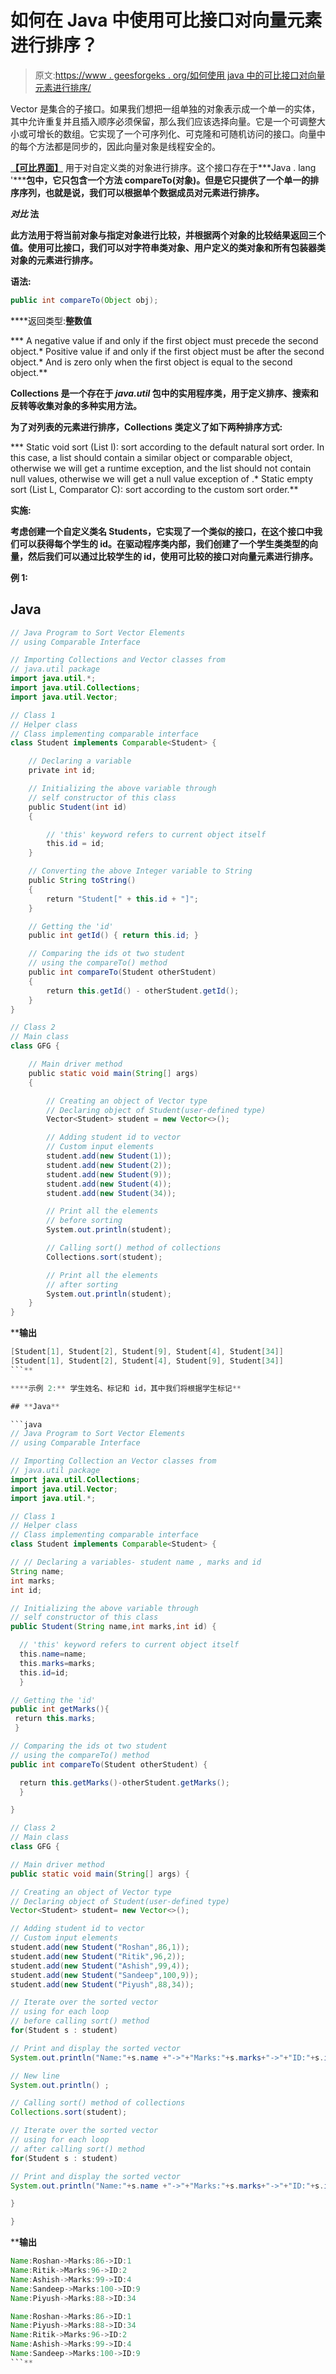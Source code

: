 # 如何在 Java 中使用可比接口对向量元素进行排序？

> 原文:[https://www . geesforgeks . org/如何使用 java 中的可比接口对向量元素进行排序/](https://www.geeksforgeeks.org/how-to-sort-vector-elements-using-comparable-interface-in-java/)

Vector 是集合的子接口。如果我们想把一组单独的对象表示成一个单一的实体，其中允许重复并且插入顺序必须保留，那么我们应该选择向量。它是一个可调整大小或可增长的数组。它实现了一个可序列化、可克隆和可随机访问的接口。向量中的每个方法都是同步的，因此向量对象是线程安全的。

[**【可比界面】**](https://www.geeksforgeeks.org/comparable-vs-comparator-in-java/) 用于对自定义类的对象进行排序。这个接口存在于***Java . lang '*****包中，它只包含一个方法 compareTo(对象)。但是它只提供了一个单一的排序序列，也就是说，我们可以根据单个数据成员对元素进行排序。**

*****对比*** **法****

**此方法用于将当前对象与指定对象进行比较，并根据两个对象的比较结果返回三个值。使用可比接口，我们可以对字符串类对象、用户定义的类对象和所有包装器类对象的元素进行排序。**

****语法:****

```java
public int compareTo(Object obj); 
```

****返回类型:**整数值**

***   A negative value if and only if the first object must precede the second object.*   Positive value if and only if the first object must be after the second object.*   And is zero only when the first object is equal to the second object.**

****Collections** 是一个存在于 *java.util* 包中的实用程序类，用于定义排序、搜索和反转等收集对象的多种实用方法。**

**为了对列表的元素进行排序，Collections 类定义了如下两种排序方式:**

***   Static void sort (List l): sort according to the default natural sort order. In this case, a list should contain a similar object or comparable object, otherwise we will get a runtime exception, and the list should not contain null values, otherwise we will get a null value exception of [](https://www.geeksforgeeks.org/null-pointer-exception-in-java/).*   Static empty sort (List L, Comparator C): sort according to the custom sort order.**

****实施:****

**考虑创建一个自定义类名 Students，它实现了一个类似的接口，在这个接口中我们可以获得每个学生的 id。在驱动程序类内部，我们创建了一个学生类类型的向量，然后我们可以通过比较学生的 id，使用可比较的接口对向量元素进行排序。**

****例 1:****

## **Java**

```java
// Java Program to Sort Vector Elements
// using Comparable Interface

// Importing Collections and Vector classes from
// java.util package
import java.util.*;
import java.util.Collections;
import java.util.Vector;

// Class 1
// Helper class
// Class implementing comparable interface
class Student implements Comparable<Student> {

    // Declaring a variable
    private int id;

    // Initializing the above variable through
    // self constructor of this class
    public Student(int id)
    {

        // 'this' keyword refers to current object itself
        this.id = id;
    }

    // Converting the above Integer variable to String
    public String toString()
    {
        return "Student[" + this.id + "]";
    }

    // Getting the 'id'
    public int getId() { return this.id; }

    // Comparing the ids ot two student
    // using the compareTo() method
    public int compareTo(Student otherStudent)
    {
        return this.getId() - otherStudent.getId();
    }
}

// Class 2
// Main class
class GFG {

    // Main driver method
    public static void main(String[] args)
    {

        // Creating an object of Vector type
        // Declaring object of Student(user-defined type)
        Vector<Student> student = new Vector<>();

        // Adding student id to vector
        // Custom input elements
        student.add(new Student(1));
        student.add(new Student(2));
        student.add(new Student(9));
        student.add(new Student(4));
        student.add(new Student(34));

        // Print all the elements
        // before sorting
        System.out.println(student);

        // Calling sort() method of collections
        Collections.sort(student);

        // Print all the elements
        // after sorting
        System.out.println(student);
    }
}
```

****输出**

```java
[Student[1], Student[2], Student[9], Student[4], Student[34]]
[Student[1], Student[2], Student[4], Student[9], Student[34]]
```** 

****示例 2:** 学生姓名、标记和 id，其中我们将根据学生标记**

## **Java**

```java
// Java Program to Sort Vector Elements
// using Comparable Interface

// Importing Collection an Vector classes from
// java.util package
import java.util.Collections;
import java.util.Vector;
import java.util.*;

// Class 1
// Helper class
// Class implementing comparable interface
class Student implements Comparable<Student> {

// // Declaring a variables- student name , marks and id
String name;
int marks;
int id;

// Initializing the above variable through
// self constructor of this class
public Student(String name,int marks,int id) {

  // 'this' keyword refers to current object itself 
  this.name=name;
  this.marks=marks;
  this.id=id;
  }

// Getting the 'id'
public int getMarks(){
 return this.marks;
 }

// Comparing the ids ot two student
// using the compareTo() method
public int compareTo(Student otherStudent) {

  return this.getMarks()-otherStudent.getMarks();
  }

}

// Class 2
// Main class
class GFG {

// Main driver method
public static void main(String[] args) {

// Creating an object of Vector type
// Declaring object of Student(user-defined type)
Vector<Student> student= new Vector<>();

// Adding student id to vector
// Custom input elements
student.add(new Student("Roshan",86,1));
student.add(new Student("Ritik",96,2));
student.add(new Student("Ashish",99,4));
student.add(new Student("Sandeep",100,9));
student.add(new Student("Piyush",88,34));

// Iterate over the sorted vector
// using for each loop
// before calling sort() method
for(Student s : student)

// Print and display the sorted vector
System.out.println("Name:"+s.name +"->"+"Marks:"+s.marks+"->"+"ID:"+s.id);

// New line
System.out.println() ;

// Calling sort() method of collections
Collections.sort(student);

// Iterate over the sorted vector
// using for each loop
// after calling sort() method
for(Student s : student)

// Print and display the sorted vector
System.out.println("Name:"+s.name +"->"+"Marks:"+s.marks+"->"+"ID:"+s.id);

}

}
```

****输出**

```java
Name:Roshan->Marks:86->ID:1
Name:Ritik->Marks:96->ID:2
Name:Ashish->Marks:99->ID:4
Name:Sandeep->Marks:100->ID:9
Name:Piyush->Marks:88->ID:34

Name:Roshan->Marks:86->ID:1
Name:Piyush->Marks:88->ID:34
Name:Ritik->Marks:96->ID:2
Name:Ashish->Marks:99->ID:4
Name:Sandeep->Marks:100->ID:9
```**